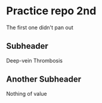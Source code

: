 # Practice repo 2nd

The first one didn't pan out 

## Subheader 

Deep-vein  Thrombosis

## Another Subheader

Nothing of value
